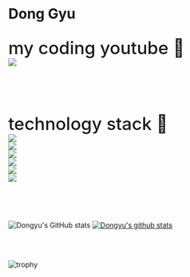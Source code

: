 <h1>Dong Gyu </h1>


<div style="margin-top:30px; margin-bottom:30px;">
  <div style="font-size:35px; font-weight: 500; ">my coding youtube 💪
  </div> 

  <div style="display:flex; flex-direction: column">
  <img src="https://img.shields.io/badge/Youtube-FF0000?style=flat-square&logo=Youtube&logoColor=white"/>
 
  </div>
</div>
<br></br>


<div style="margin-top:30px; margin-bottom:30px;">
  <div style="font-size:35px; font-weight: 500; ">technology stack 💪
  </div> 

  <div style="display:flex; flex-direction: column">
  <img src="https://img.shields.io/badge/React-61DAFB?style=flat-square&logo=React&logoColor=white"/>
  <img src="https://img.shields.io/badge/Django-092E20?style=flat-square&logo=Django&logoColor=white"/>
  <img src="https://img.shields.io/badge/Android-3DDC84?style=flat-square&logo=Android&logoColor=white"/>
  <img src="https://img.shields.io/badge/Python-3776AB?style=flat-square&logo=Python&logoColor=white"/>
  <img src="https://img.shields.io/badge/JavaScript-F7DF1E?style=flat-square&logo=JavaScript&logoColor=white"/>
  <img src="https://img.shields.io/badge/Css3-1572B6?style=flat-square&logo=Css3&logoColor=white"/>
  </div>
</div>
<br></br>


![Dongyu's GitHub stats](https://github-readme-stats.vercel.app/api?username=dongyu-youn&show_icons=true&theme=radical)
[![Dongyu's github stats](https://github-readme-stats.vercel.app/api/top-langs/?username=dongyu-youn&show_icons=true&hide_border=true&title_color=004386&icon_color=004386&layout=compact)](https://github.com/dongyu-youn)

<br></br>


![trophy](https://github-profile-trophy.vercel.app/?username=dongyu-youn)

